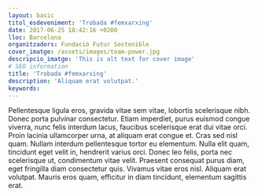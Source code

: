 ```yaml
---
layout: basic
titol_esdeveniment: 'Trobada #femxarxing'
date: 2017-06-25 18:42:16 +0200
lloc: Barcelona
organitzadors: Fundació Futur Sostenible
cover_imatge: /assets/images/team-power.jpg
descripcio_imatge: 'This is alt text for cover image'
# SEO information
title: 'Trobada #femxarxing'
description: 'Aliquam erat volutpat.'
keywords:
---
```

Pellentesque ligula eros, gravida vitae sem vitae, lobortis scelerisque nibh. Donec porta pulvinar consectetur. Etiam imperdiet, purus euismod congue viverra, nunc felis interdum lacus, faucibus scelerisque erat dui vitae orci. Proin lacinia ullamcorper urna, at aliquam erat congue et. Cras sed nisl quam. Nullam interdum pellentesque tortor eu elementum. Nulla elit quam, tincidunt eget velit in, hendrerit varius orci. Donec leo felis, porta nec scelerisque ut, condimentum vitae velit. Praesent consequat purus diam, eget fringilla diam consectetur quis. Vivamus vitae eros nisl. Aliquam erat volutpat. Mauris eros quam, efficitur in diam tincidunt, elementum sagittis erat.
